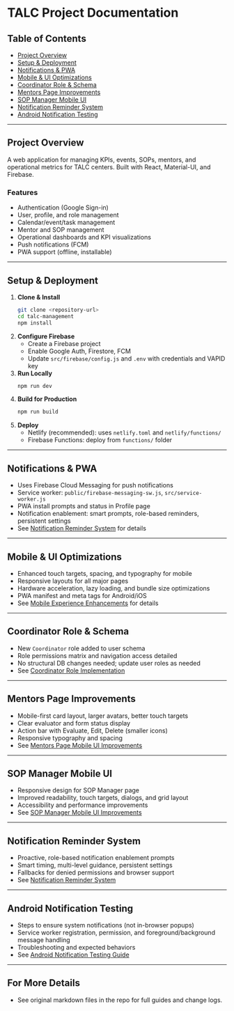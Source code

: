 # TALC Project Documentation

## Table of Contents
- [Project Overview](#project-overview)
- [Setup & Deployment](#setup--deployment)
- [Notifications & PWA](#notifications--pwa)
- [Mobile & UI Optimizations](#mobile--ui-optimizations)
- [Coordinator Role & Schema](#coordinator-role--schema)
- [Mentors Page Improvements](#mentors-page-improvements)
- [SOP Manager Mobile UI](#sop-manager-mobile-ui)
- [Notification Reminder System](#notification-reminder-system)
- [Android Notification Testing](#android-notification-testing)

---

## Project Overview

A web application for managing KPIs, events, SOPs, mentors, and operational metrics for TALC centers. Built with React, Material-UI, and Firebase.

### Features
- Authentication (Google Sign-in)
- User, profile, and role management
- Calendar/event/task management
- Mentor and SOP management
- Operational dashboards and KPI visualizations
- Push notifications (FCM)
- PWA support (offline, installable)

---

## Setup & Deployment

1. **Clone & Install**
   ```bash
   git clone <repository-url>
   cd talc-management
   npm install
   ```
2. **Configure Firebase**
   - Create a Firebase project
   - Enable Google Auth, Firestore, FCM
   - Update `src/firebase/config.js` and `.env` with credentials and VAPID key
3. **Run Locally**
   ```bash
   npm run dev
   ```
4. **Build for Production**
   ```bash
   npm run build
   ```
5. **Deploy**
   - Netlify (recommended): uses `netlify.toml` and `netlify/functions/`
   - Firebase Functions: deploy from `functions/` folder

---

## Notifications & PWA

- Uses Firebase Cloud Messaging for push notifications
- Service worker: `public/firebase-messaging-sw.js`, `src/service-worker.js`
- PWA install prompts and status in Profile page
- Notification enablement: smart prompts, role-based reminders, persistent settings
- See [Notification Reminder System](#notification-reminder-system) for details

---

## Mobile & UI Optimizations

- Enhanced touch targets, spacing, and typography for mobile
- Responsive layouts for all major pages
- Hardware acceleration, lazy loading, and bundle size optimizations
- PWA manifest and meta tags for Android/iOS
- See [Mobile Experience Enhancements](#mobile--ui-optimizations) for details

---

## Coordinator Role & Schema

- New `Coordinator` role added to user schema
- Role permissions matrix and navigation access detailed
- No structural DB changes needed; update user roles as needed
- See [Coordinator Role Implementation](#coordinator-role--schema)

---

## Mentors Page Improvements

- Mobile-first card layout, larger avatars, better touch targets
- Clear evaluator and form status display
- Action bar with Evaluate, Edit, Delete (smaller icons)
- Responsive typography and spacing
- See [Mentors Page Mobile UI Improvements](#mentors-page-improvements)

---

## SOP Manager Mobile UI

- Responsive design for SOP Manager page
- Improved readability, touch targets, dialogs, and grid layout
- Accessibility and performance improvements
- See [SOP Manager Mobile UI Improvements](#sop-manager-mobile-ui)

---

## Notification Reminder System

- Proactive, role-based notification enablement prompts
- Smart timing, multi-level guidance, persistent settings
- Fallbacks for denied permissions and browser support
- See [Notification Reminder System](#notification-reminder-system)

---

## Android Notification Testing

- Steps to ensure system notifications (not in-browser popups)
- Service worker registration, permission, and foreground/background message handling
- Troubleshooting and expected behaviors
- See [Android Notification Testing Guide](#android-notification-testing)

---

## For More Details
- See original markdown files in the repo for full guides and change logs.
